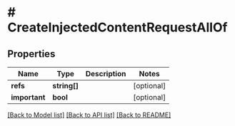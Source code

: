 # # CreateInjectedContentRequestAllOf

## Properties

Name | Type | Description | Notes
------------ | ------------- | ------------- | -------------
**refs** | **string[]** |  | [optional]
**important** | **bool** |  | [optional]

[[Back to Model list]](../../README.md#models) [[Back to API list]](../../README.md#endpoints) [[Back to README]](../../README.md)
